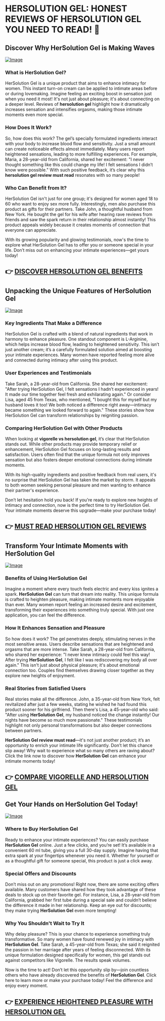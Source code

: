 # HERSOLUTION GEL: HONEST REVIEWS OF HERSOLUTION GEL YOU NEED TO READ! 🌟

## Discover Why HerSolution Gel is Making Waves  
[![Image](https://www2.sellhealth.com/241/p8g9n002.jpg)](https://gchaffi.com/g1Han7j1)  
### What is HerSolution Gel?  
HerSolution Gel is a unique product that aims to enhance intimacy for women. This instant turn-on cream can be applied to intimate areas before or during lovemaking. Imagine feeling an exciting boost in sensation just when you need it most! It's not just about pleasure; it's about connecting on a deeper level. Reviews of **hersolution gel** highlight how it dramatically increases sensation and intensifies orgasms, making those intimate moments even more special.  

### How Does It Work?  
So, how does this work? The gel’s specially formulated ingredients interact with your body to increase blood flow and sensitivity. Just a small amount can create noticeable effects almost immediately. Many users report heightened sensations, leading to more fulfilling experiences. For example, Maria, a 28-year-old from California, shared her excitement: "I never thought something like this could change my life! I felt sensations I didn’t know were possible." With such positive feedback, it’s clear why this **hersolution gel review must read** resonates with so many people!  

### Who Can Benefit from It?  
HerSolution Gel isn't just for one group; it's designed for women aged 18 to 60 who want to enjoy sex more fully. Interestingly, men also purchase this product as gifts for their partners. Take John, a thoughtful husband from New York. He bought the gel for his wife after hearing rave reviews from friends and saw the spark return in their relationship almost instantly! This product appeals widely because it creates moments of connection that everyone can appreciate.

With its growing popularity and glowing testimonials, now's the time to explore what HerSolution Gel has to offer you or someone special in your life. Don’t miss out on enhancing your intimate experiences—get yours today!



## 👉 [DISCOVER HERSOLUTION GEL BENEFITS](https://gchaffi.com/g1Han7j1)

## Unpacking the Unique Features of HerSolution Gel
[![Image](https://www2.sellhealth.com/241/hersolgel160x200_A.jpg)](https://gchaffi.com/g1Han7j1)

### Key Ingredients That Make a Difference  
HerSolution Gel is crafted with a blend of natural ingredients that work in harmony to enhance pleasure. One standout component is L-Arginine, which helps increase blood flow, leading to heightened sensitivity. This isn’t just another cream; it’s a carefully formulated solution aimed at boosting your intimate experiences. Many women have reported feeling more alive and connected during intimacy after using this product.

### User Experiences and Testimonials  
Take Sarah, a 28-year-old from California. She shared her excitement: "After trying HerSolution Gel, I felt sensations I hadn’t experienced in years! It made our time together feel fresh and exhilarating again." Or consider Lisa, aged 45 from Texas, who mentioned, "I bought this for myself but my husband loves it too! We both noticed a difference right away—intimacy became something we looked forward to again." These stories show how HerSolution Gel can transform relationships by reigniting passion.

### Comparing HerSolution Gel with Other Products  
When looking at **vigorelle vs hersolution gel**, it’s clear that HerSolution stands out. While other products may provide temporary relief or enhancement, HerSolution Gel focuses on long-lasting results and satisfaction. Users often find that the unique formula not only improves sensation but also fosters deeper emotional connections during intimate moments.

With its high-quality ingredients and positive feedback from real users, it's no surprise that HerSolution Gel has taken the market by storm. It appeals to both women seeking personal pleasure and men wanting to enhance their partner's experience.

Don’t let hesitation hold you back! If you're ready to explore new heights of intimacy and connection, now is the perfect time to try HerSolution Gel. Your intimate moments deserve this upgrade—make your purchase today!



## 👉 [MUST READ HERSOLUTION GEL REVIEWS](https://gchaffi.com/g1Han7j1)

## Transform Your Intimate Moments with HerSolution Gel

[![Image](https://www2.sellhealth.com/241/hersolgel180x200_A.jpg)](https://gchaffi.com/g1Han7j1)

### Benefits of Using HerSolution Gel  
Imagine a moment where every touch feels electric and every kiss ignites a spark. **HerSolution Gel** can turn that dream into reality. This unique formula is crafted to heighten pleasure, making intimate moments more enjoyable than ever. Many women report feeling an increased desire and excitement, transforming their experiences into something truly special. With just one application, you can feel the difference.

### How It Enhances Sensation and Pleasure  
So how does it work? The gel penetrates deeply, stimulating nerves in the most sensitive areas. Users describe sensations that are heightened and orgasms that are more intense. Take Sarah, a 28-year-old from California, who shared her experience: "I never knew intimacy could feel this way! After trying **HerSolution Gel**, I felt like I was rediscovering my body all over again." This isn't just about physical pleasure; it's about emotional connection too. Couples find themselves drawing closer together as they explore new heights of enjoyment.

### Real Stories from Satisfied Users  
Real stories make all the difference. John, a 35-year-old from New York, felt revitalized after just a few weeks, stating he wished he had found this product sooner for his girlfriend. Then there's Lisa, a 45-year-old who said: "After using **HerSolution Gel**, my husband noticed the change instantly! Our nights have become so much more passionate." These testimonials highlight not only personal transformations but also deeper connections between partners.

**HerSolution Gel review must read**—it's not just another product; it’s an opportunity to enrich your intimate life significantly. Don’t let this chance slip away! Why wait to experience what so many others are raving about? Click the link now to discover how **HerSolution Gel** can enhance your intimate moments today!



## 👉 [COMPARE VIGORELLE AND HERSOLUTION GEL](https://gchaffi.com/g1Han7j1)

## Get Your Hands on HerSolution Gel Today!

[![Image](https://www2.sellhealth.com/241/HerSolGel_logo_500px120px.jpg)](https://gchaffi.com/g1Han7j1)

### Where to Buy HerSolution Gel
Ready to enhance your intimate experiences? You can easily purchase **HerSolution Gel** online. Just a few clicks, and you’re set! It’s available in a convenient 60 ml tube, giving you a full 30-day supply. Imagine having that extra spark at your fingertips whenever you need it. Whether for yourself or as a thoughtful gift for someone special, this product is just a click away.

### Special Offers and Discounts
Don’t miss out on any promotions! Right now, there are some exciting offers available. Many customers have shared how they took advantage of these deals to stock up on their favorite gel. For instance, Lisa, a 28-year-old from California, grabbed her first tube during a special sale and couldn’t believe the difference it made in her relationship. Keep an eye out for discounts; they make trying **HerSolution Gel** even more tempting!

### Why You Shouldn't Wait to Try It
Why delay pleasure? This is your chance to experience something truly transformative. So many women have found renewed joy in intimacy with **HerSolution Gel**. Take Sarah, a 45-year-old from Texas; she said it reignited the passion in her marriage after years of feeling disconnected. With its unique formulation designed specifically for women, this gel stands out against competitors like Vigorelle. The results speak volumes.

Now is the time to act! Don’t let this opportunity slip by—join countless others who have already discovered the benefits of **HerSolution Gel**. Click here to learn more or make your purchase today! Feel the difference and enjoy every moment.



## 👉 [EXPERIENCE HEIGHTENED PLEASURE WITH HERSOLUTION GEL](https://gchaffi.com/g1Han7j1)